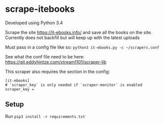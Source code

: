 # scrape-itebooks

Developed using Python 3.4

Scrape the site https://it-ebooks.info/ and save all the books on the site. Currently does not backfill but will keep up with the latest uploads

Must pass in a config file like so: `python3 it-ebooks.py -c ~/scrapers.conf`

See what the conf file need to be here: https://git.eddyhintze.com/xtream1101/scraper-lib

This scraper also requires the section in the config:
```
[it-ebooks]
# `scraper_key` is only needed if `scraper-monitor` is enabled
scraper_key =
```

## Setup

Run `pip3 install -r requirements.txt`
